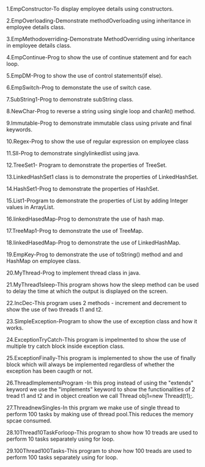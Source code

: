 1.EmpConstructor-To display employee details using constructors.


2.EmpOverloading-Demonstrate methodOverloading using inheritance in employee details class.


3.EmpMethodoverriding-Demonstrate MethodOverriding using inheritance in employee details class.



4.EmpContinue-Prog to show the use of continue statement and for each loop.



5.EmpDM-Prog to show the use of control statements(if else).


6.EmpSwitch-Prog to demonstate the use of switch case.


7.SubString1-Prog to demonstrate subString class.



8.NewChar-Prog to reverse a string using single loop and charAt() method.


9.Immutable-Prog to demonstrate immutable class using private and final keywords.



10.Regex-Prog to show the use of regular expression on employee class


11.Sll-Prog to demonstrate singlylinkedlist using java.


12.TreeSet1- Program to demonstrate the properties of TreeSet.



13.LinkedHashSet1 class is to demonstrate the properties of LinkedHashSet.



14.HashSet1-Prog to demonstrate the properties of HashSet.



15.List1-Program to demonstrate the properties of List by adding Integer values in ArrayList.


16.linkedHasedMap-Prog to demonstrate the use of hash map.



17.TreeMap1-Prog to demonstrate the use of TreeMap.


18.linkedHasedMap-Prog to demonstrate the use of LinkedHashMap.


19.EmpKey-Prog to demonstrate the use of toString() method and and HashMap on employee class.



20.MyThread-Prog to implement thread class in java.


21.MyThread1sleep-This program shows how the sleep method can be used to delay the time at which the output is displayed on the screen.



22.IncDec-This program uses 2 methods - increment and decrement to show the use of two threads t1 and t2.



23.SimpleException-Program to show the use of exception class and how it works.




24.ExceptionTryCatch-This program is impelmented to show the use of multiple try catch block inside exception class.




25.ExceptionFinally-This program is implemented to show the use of finally block which will always be implemented regardless of whether the exception has been caugth or not.





26.ThreadImplementsProgram -In this prog instead of using the "extends" keyword we use the "implements" keyword to show the functionalities of 2 tread t1 and t2 and in object creation we call Thread obj1=new Thread(t1);.





27.ThreadnewSingles-In this prgram we make use of single thread to perform 100 tasks by making use of thread pool.This reduces the memory spcae consumed.




28.10Thread10TaskForloop-This program to show how 10 treads are used to perform 10 tasks separately using for loop.




29.100Thread100Tasks-This program to show how 100 treads are used to perform 100 tasks separately using for loop.











